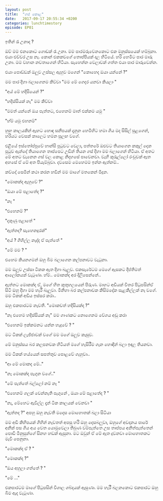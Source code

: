 ```yaml
---
layout: post
title:  "ගස් කොළ"
date:   2017-09-17 20:55:34 +0200
categories: lunchtimestory
episode: EP01
---
```

ඉතින් රෑ උනාද ?

ඔව් මම එනකොට ගොඩක් රෑ උනා. මම පාරමරුවෙනකොට එක මනුස්සයෙක් හම්බුනා. එයා එච්චර  උස නෑ. කොන් එකකවගේ තොප්පියක්  දාල හිටියේ. හරි හෙමීට පාර මාරු උනා. මම වහාන නවතාගෙන් හිටියා. සැහෙන්න වෙලාවක් ගත්ත එයා පාර මාරුවෙන්න. 

එයා පොඩ්ඩක් ඔලුව උස්සල ඇහුව මගෙන් "කොහෙද  ඔයා යන්නේ ?"

මම පාර දිහා බලාගෙනම  කිව්වා "මම මේ ගෙදර යනවා කියලා "

"අය් මේ හදිසියෙන් ?" 

"හදිස්සියක් නැ" මම කිව්වා 

"මමත් යන්නේ ඔය  පැත්තට, එහෙනම් මාත් එක්කම යමු "

"හ්ම් යමු එහනම්"

හුඟ කාලයකින් ඇඟට හොඳ සනීපයක් දැනුන හෙමිහිට හමා ගිය මද සිසිල් සුළගෙන්, හරියට වෙසක් කාලෙට හමන සුලඟ වගේ.

එළියේ ඉස්තෝප්පුවේ හාන්සි පුටුවට වෙලා, පත්තරේ ඔළුවට තියාගෙන කකුල් දෙක පුටුව ඇන්දේ තියාගෙන තාප්පෙට උඩින් තියන ගස් දිහා මම බලාගෙන් හිටියා. ඒ අතට මේ අතට වැනෙන ගස් වල කොළ නිදහසේ පාවෙනවා. වැහි කුරුල්ලෝ  රංචුවක් ඈත අහසේ ඒ  මේ අත පියෑම්බුවා. දවසෙම මෙහෙමම  ඉන්න ඇත්නම්.. 

කව්දෝ සෙමින් කථා කරන හඩින් මම මාගේ මතකෙන් මිදුන.

"මොකක්ද  ඇහුවේ ?"

"ඔයා මේ පළාතේද ?"

"නෑ "

"එහෙනම් ?"

"දකුණු පළාතේ "

"ඇත්තද? සැහෙනදුරක්"

"අය් ? ගිහිල්ල නැද්ද ඒ පැත්තේ "

"මේ මම ? " 

එහෙම කියනගමන් ඔහු බිම බලාගෙන කල්පනාවට වැටුනා. 

මම ඔලුව උස්සා ටිකක ඇත දිහා  බැලුව. එකසැරේටම මෙගේ ඇසකට දීප්තිමත් ආලෝකයක් වැටුණා.  හ්ම්.. මොකක්ද අර දිලිසෙන්නේ..

ඇත්තට මොකක්ද ඒ, මගේ හිත කුතුහලයෙන් පිරුණ. මාහට අඩියක් විතර පිටුපසින්ඒ සිටි ඔහු දිහා මම හැරී බැලුවා. මිනිහා බර කල්පනාවක කිසිමදේක සැළකිල්ලක් නෑ වගේ. මම ටිකක් අඩිය ඉස්සර කරා..

ඔහු එකපාරටම නැවතී. "මොකවත් හදිසියක්ද ?" 

"නෑ එහෙම හදිස්සියක් නෑ" මම ගාණකට නොගෙනම වේගය අඩු කරා 

"එහෙනම් ඉක්කමනට යන්න හැදුවේ ? "

මට ටිකක් ලැජ්ජාවක් වගේ මම මගේ ඔලුව කැසුව. 

මේ මනුස්සය බර කලපනවක හිටියත් මගේ හැසිරීම ගැන හොඳින් බලා ඉඳල තියනවා. 

මම ටිකක් හය්යෙන් සපත්තුව පොළවේ ගැහුවා..

"ආ මේ මොකද මේ.."

"නෑ මොකක්ද පෑගුන වගේ.."

"මේ පැත්තේ බල්ලෝ නම් නෑ "

"එහෙනම් ගලක් වෙන්නැති පැගුනේ , ඔයා මේ පළාතේද ? "

"නෑ, මේහෙට ඇවිල්ල දැන් ටික කාලයක් වෙනවා "


"ඇත්තද ?"
අපහු ඔහු නැවතී මදෙස මොහොතක් බලා සිටියා

මම අඩි කිහිපයක් ගිහින් නැවතත් අපසු හරි ඔහු දෙසබලුවා, ඔහුගේ අවදානය පාරේ අනික් පස ගිය අය වෙත යොමුවෙලා තිබුණ
වම්පැත්තෙ උස තාප්පය අනිත්පැත්තෙන් පොඩි මිනුසුන්ගේ සිනහ හඩක් ඇසුනා. මට ඔවුන් ඒ මේ ඇත දුවනවා මොහොතකට මැවී පෙනුනා.
 
"මොකක්ද ඒ ? "

"මොකක්ද ?"

"ඔය අහුලා ගත්තේ ? "

"මේ ..."

එකපාරටම මාගේ පිටුපසින් විශාල ශබ්දයක් ඇසුණා. මම හැරී බලනකොට එකපාරට ඔහු බිම ඇද වැටුණා.
